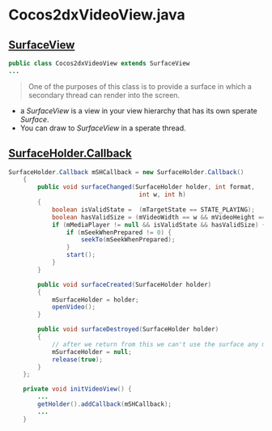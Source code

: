 # Cocos2dxVideoView.java

## [SurfaceView][1]

```java
public class Cocos2dxVideoView extends SurfaceView
...
```

> One of the purposes of this class is to provide a surface in which a secondary thread can render into the screen.

* a *SurfaceView* is a view in your view hierarchy that has its own sperate *Surface*.
* You can draw to *SurfaceView* in a sperate thread.

## [SurfaceHolder.Callback][2]

```java
SurfaceHolder.Callback mSHCallback = new SurfaceHolder.Callback()
    {
        public void surfaceChanged(SurfaceHolder holder, int format,
                                    int w, int h)
        {
            boolean isValidState =  (mTargetState == STATE_PLAYING);
            boolean hasValidSize = (mVideoWidth == w && mVideoHeight == h);
            if (mMediaPlayer != null && isValidState && hasValidSize) {
                if (mSeekWhenPrepared != 0) {
                    seekTo(mSeekWhenPrepared);
                }
                start();
            }
        }

        public void surfaceCreated(SurfaceHolder holder)
        {
            mSurfaceHolder = holder;
            openVideo();
        }

        public void surfaceDestroyed(SurfaceHolder holder)
        {
            // after we return from this we can't use the surface any more
            mSurfaceHolder = null;
            release(true);
        }
    };

    private void initVideoView() {
        ...
        getHolder().addCallback(mSHCallback);
        ...
    }
```

[1]:https://developer.android.com/reference/android/view/SurfaceView "Surface View - Android Docs"
[2]:https://developer.android.com/reference/android/view/SurfaceHolder.Callback "SurfaceHolder.Callback - Android Docs"
[3]:https://developer.android.com/guide/topics/media/mediaplayer "MediaPlayer overview - Android Docs"